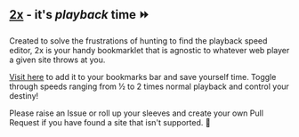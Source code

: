 ## [2x](http://2x.jonathan-ray.com/)  - it's *playback* time ⏩
Created to solve the frustrations of hunting to find the playback speed editor, 2x is your handy bookmarklet that is agnostic to whatever web player a given site throws at you. 

[Visit here](http://2x.jonathan-ray.com/) to add it to your bookmarks bar and save yourself time. Toggle through speeds ranging from ½	to 2 times normal playback and control your destiny!

Please raise an Issue or roll up your sleeves and create your own Pull Request if you have found a site that isn't supported. 💖
